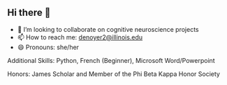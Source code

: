 ## Hi there 👋
- 👯 I’m looking to collaborate on cognitive neuroscience projects
- 📫 How to reach me: denoyer2@illinois.edu
- 😄 Pronouns: she/her

Additional Skills: Python, French (Beginner), Microsoft Word/Powerpoint

Honors: James Scholar and Member of the Phi Beta Kappa Honor Society
<!--
**devindenoyer/devindenoyer** is a ✨ _special_ ✨ repository because its `README.md` (this file) appears on your GitHub profile.

Here are some ideas to get you started:

- 👯 I’m looking to collaborate on cognitive neuroscience projects
- 📫 How to reach me: denoyer2@illinois.edu
- 😄 Pronouns: she/her

Additional Skills: Python, French (Beginner), Microsoft Word/Powerpoint

Honors: James Scholar, Member of the Phi Beta Kappa Honor Society
